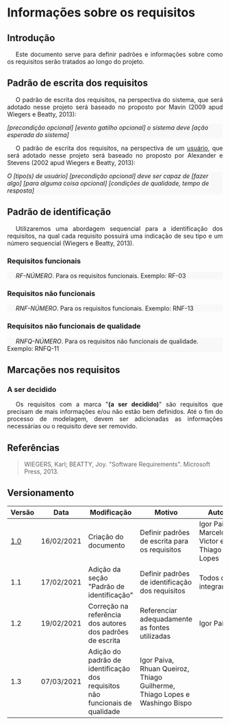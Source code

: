 # Informações sobre os requisitos

## Introdução

<p style="text-indent: 20px; text-align: justify">
Este documento serve para definir padrões e informações sobre como os requisitos serão tratados ao longo do projeto.
</p>

## Padrão de escrita dos requisitos

<p style="text-indent: 20px; text-align: justify">
O padrão de escrita dos requisitos, na perspectiva do sistema, que será adotado nesse projeto será baseado no proposto por Mavin (2009 apud Wiegers e Beatty, 2013):
</p>

<div style="background: #f8f8f8">
<i>[precondição opcional] [evento gatilho opcional] o sistema deve [ação esperada do sistema]</i>
</div>

<p style="text-indent: 20px; text-align: justify">
O padrão de escrita dos requisitos, na perspectiva de um <a href="../../lexico/#l7-usuario">usuário</a>, que será adotado nesse projeto será baseado no proposto por Alexander e Stevens (2002 apud Wiegers e Beatty, 2013):
</p>

<div style="background: #f8f8f8">
<i>O [tipo(s) de usuário] [precondição opcional] deve ser capaz de [fazer algo] [para alguma coisa opcional] [condições de qualidade, tempo de resposta]</i>
</div>

## Padrão de identificação

<p style="text-indent: 20px; text-align: justify">
Utilizaremos uma abordagem sequencial para a identificação dos requisitos, na qual cada requisito possuirá uma indicação de seu tipo e um número sequencial (Wiegers e Beatty, 2013).
</p>

### Requisitos funcionais

<p style="text-indent: 20px; background: #f8f8f8">
<em>RF-NÚMERO</em>.  Para os requisitos funcionais. Exemplo: RF-03
</p>

### Requisitos não funcionais

<p style="text-indent: 20px; background: #f8f8f8">
<em>RNF-NÚMERO</em>.  Para os requisitos funcionais. Exemplo: RNF-13
</p>

### Requisitos não funcionais de qualidade

<p style="text-indent: 20px; background: #f8f8f8">
<em>RNFQ-NÚMERO</em>.  Para os requisitos não funcionais de qualidade. Exemplo: RNFQ-11
</p>

## Marcações nos requisitos

### A ser decidido

<p style="text-indent: 20px; text-align: justify">
Os requisitos com a marca "<b>(a ser decidido)</b>" são requisitos que precisam de mais informações e/ou não estão bem definidos. Até o fim do processo de modelagem, devem ser adicionadas as informações necessárias ou o requisito deve ser removido.
</p>

## Referências

>WIEGERS, Karl; BEATTY, Joy. "Software Requirements". Microsoft Press, 2013.

## Versionamento

| Versão | Data       | Modificação               | Motivo | Autor         |
| ------ | ---------- | ------------------------- | ------ | ------------- |
|  [1.0](/versoes/padroes_requisitos/1.0/)   | 16/02/2021 | Criação do documento | Definir padrões de escrita para os requisitos | Igor Paiva, Marcelo Victor e Thiago Lopes |
|  1.1   | 17/02/2021 | Adição da seção "Padrão de identificação" | Definir padrões de identificação dos requisitos | Todos os integrantes |
|  1.2   | 19/02/2021 | Correção na referência dos autores dos padrões de escrita | Referenciar adequadamente as fontes utilizadas | Igor Paiva |
|  1.3   | 07/03/2021 | Adição do padrão de identificação dos requisitos não funcionais de qualidade | Igor Paiva, Rhuan Queiroz, Thiago Guilherme, Thiago Lopes e Washingo Bispo |
